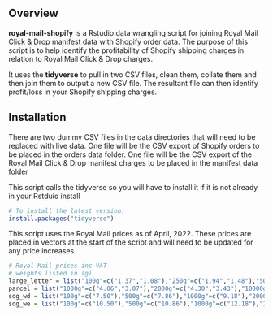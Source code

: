 ## Overview

**royal-mail-shopify** is a Rstudio data wrangling script for joining Royal Mail Click & Drop manifest data with Shopify order data.
The purpose of this script is to help identify the profitability of Shopify shipping charges in relation to Royal Mail Click & Drop charges. 

It uses the **tidyverse** to pull in two CSV files, clean them, collate them and then join them to output a new CSV file. 
The resultant file can then identify profit/loss in your Shopify shipping charges.

## Installation

There are two dummy CSV files in the data directories that will need to be replaced with live data.
One file will be the CSV export of Shopify orders to be placed in the orders data folder.
One file will be the CSV export of the Royal Mail Click & Drop manifest charges to be placed in the manifest data folder 

This script calls the tidyverse so you will have to install it if it is not already in your Rstduio install

``` r
# To install the latest version:
install.packages("tidyverse")
```
This script uses the Royal Mail prices as of April, 2022.
These prices are placed in vectors at the start of the script and will need to be updated for any price increases

``` r
# Royal Mail prices inc VAT
# weights listed in (g)
large_letter = list("100g"=c("1.37","1.08"),"250g"=c("1.94","1.48"),"500g"=c("2.11","1.70"),"750g"=c("2.75","2.22"))
parcel = list("1000g"=c("4.06","3.07"),"2000g"=c("4.30","3.43"),"10000g"=c("7.14"),"20000g"=c("13.14"))
sdg_wd = list("100g"=c("7.50"),"500g"=c("7.86"),"1000g"=c("9.18"),"2000g"=c("11.70"),"10000g"=c("16.14"))
sdg_we = list("100g"=c("10.50"),"500g"=c("10.86"),"1000g"=c("12.18"),"2000g"=c("14.70"),"10000g"=c("19.14"))
```
